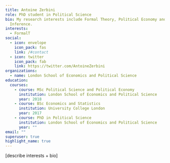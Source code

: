 ```yaml
---
title: Antoine Zerbini
role: PhD student in Political Science
bio: My research interests include Formal Theory, Political Economy and Causal
  Inference.
interests:
  - FormalT
social:
  - icon: envelope
    icon_pack: fas
    link: /#contact
  - icon: twitter
    icon_pack: fab
    link: https://twitter.com/AntoineZerbini
organizations:
  - name: London School of Economics and Political Science
education:
  courses:
    - course: MSc Political Science and Political Economy
      institution: London School of Economics and Political Science
      year: 2018
    - course: BSc Economics and Statistics
      institution: University College London
      year: 2017
    - course: PhD in Political Science
      institution: London School of Economics and Political Science
      year: ""
email: ""
superuser: true
highlight_name: true
---
```

\[describe interests + bio]